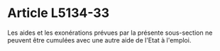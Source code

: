 # Article L5134-33

Les aides et les exonérations prévues par la présente sous-section ne peuvent être cumulées avec une autre aide de l'Etat à l'emploi.